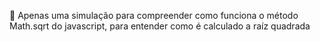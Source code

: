 🔢 Apenas uma simulação para compreender como funciona o método Math.sqrt do javascript, para entender como é calculado a raíz quadrada
